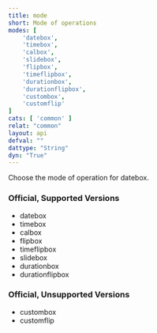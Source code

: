```yaml
---
title: mode
short: Mode of operations
modes: [
	'datebox',
	'timebox',
	'calbox',
	'slidebox',
	'flipbox',
	'timeflipbox',
	'durationbox',
	'durationflipbox',
	'custombox',
	'customflip'
]
cats: [ 'common' ]
relat: "common"
layout: api
defval: ""
dattype: "String"
dyn: "True"
---
```


Choose the mode of operation for datebox.

### Official, Supported Versions

 - datebox
 - timebox
 - calbox
 - flipbox
 - timeflipbox
 - slidebox
 - durationbox
 - durationflipbox

### Official, Unsupported Versions

 - custombox
 - customflip
